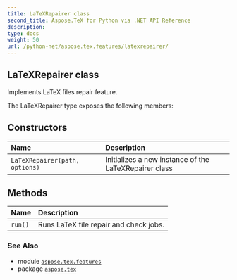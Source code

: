 ```yaml
---
title: LaTeXRepairer class
second_title: Aspose.TeX for Python via .NET API Reference
description: 
type: docs
weight: 50
url: /python-net/aspose.tex.features/latexrepairer/
---
```


## LaTeXRepairer class

Implements LaTeX files repair feature.



The LaTeXRepairer type exposes the following members:
## Constructors
| Name | Description |
| :- | :- |
| `LaTeXRepairer(path, options)` | Initializes a new instance of the LaTeXRepairer class |
## Methods
| Name | Description |
| :- | :- |
| `run()` | Runs LaTeX file repair and check jobs. |

### See Also

* module [`aspose.tex.features`](/tex/python-net/aspose.tex.features/)
* package [`aspose.tex`](/tex/python-net/)

